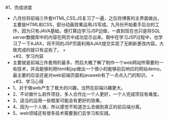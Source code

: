  #1、完成进度
+   八月份将前端三件套HTML,CSS,JS复习了一遍，之后将博客的主界面做出，主要是HTML和CSS，部分动画效果运用JS写成。九月份开始着手后台的工作，因为只有JAVA基础，便打算边学习JSP边做，一直到现在也只是将SQL server数据库中的内容在网页中成功显示出来。期中在学习JSP过程中，也学习了一下AJAX，将不同的JSP页面利用AJAX提交实现了无刷新更改内容。大致完成的就只有这些了。
+<br>
+#2、学习内容
+   主要就是前端三件套用的最多，然后大概了解了制作一个web网站所需要的一些技术，并且能够利用html和jsp做出一个很小的能够前后响应的网站demo。最主要的应该还是对web前端页面和javaweb有了一点点入门的知识。
+<br>
+#3、学习心得
+   1、对于做web产生了极大的兴趣，当然在前端兴趣更大。<br>
+   2、不论做什么软件项目，多人合作比一个人更好，一个人完成项目有难度。<br>
+   3、适当的运用一些框架可能会有更好的效果。<br>
+   4、因为一个人做，所以感觉不知道怎么去做到真正的前后端分离。<br>
+   5、web领域还有很多技术需要我们去学习和实践。<br>
